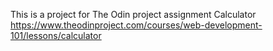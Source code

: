 This is a project for The Odin project assignment Calculator https://www.theodinproject.com/courses/web-development-101/lessons/calculator
